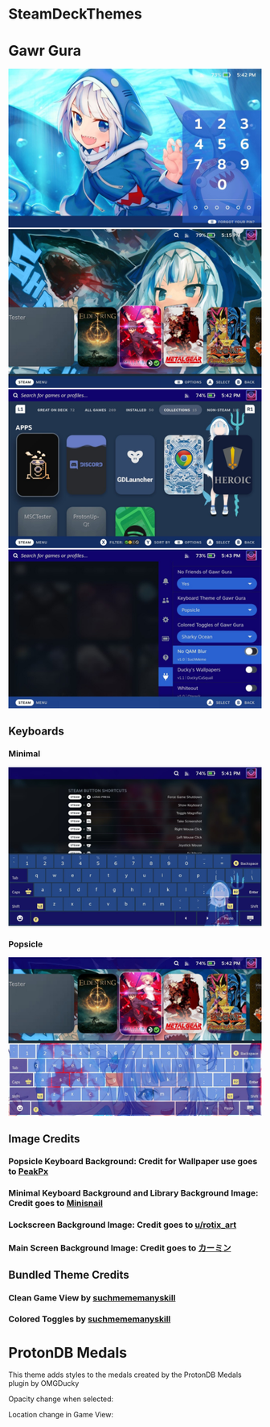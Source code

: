 # SteamDeckThemes

# Gawr Gura
![Lock Screen](/images/Gawr%20Gura/lockscreenSD.jpg)
![Main Screen](/images/Gawr%20Gura/main.jpg)
![Library](/images/Gawr%20Gura/Library.jpg)
![QAM](/images/Gawr%20Gura/QAM.jpg)

## Keyboards
### Minimal
![Minimal Keyboard](/images/Gawr%20Gura/minimalKeyboard.jpg)
### Popsicle
![Popsicle Keyboard](/images/Gawr%20Gura/popsicleKB.jpg)


## Image Credits

### Popsicle Keyboard Background: Credit for Wallpaper use goes to [PeakPx](https://www.peakpx.com/en/hd-wallpaper-desktop-eoxqh)
### Minimal Keyboard Background and Library Background Image: Credit goes to [Minisnail](https://www.deviantart.com/minisnail/art/Gawr-Gura-minimalist-vector-863944423)
### Lockscreen Background Image: Credit goes to [u/rotix_art](https://www.reddit.com/r/Hololive/comments/ju0fia/gawr_gura/)
### Main Screen Background Image: Credit goes to [カーミン](https://wall.alphacoders.com/unregistered.php?id=37663)

## Bundled Theme Credits
### Clean Game View by [suchmememanyskill](https://github.com/suchmememanyskill/Steam-Deck-Themes)
### Colored Toggles by [suchmememanyskill](https://github.com/suchmememanyskill/Steam-Deck-Themes)

# ProtonDB Medals
This theme adds styles to the medals created by the ProtonDB Medals plugin by OMGDucky

Opacity change when selected:

Location change in Game View:



